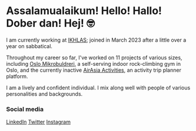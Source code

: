 # Assalamualaikum! Hello! Hallo! Dober dan! Hej! 🤓

I am currently working at [IKHLAS](https://ikhlas.com); joined in March 2023 after a little over a year on sabbatical.

Throughout my career so far, I've worked on 11 projects of various sizes, including [Oslo Mikrobuldreri](https://www.oslomikrobuldreri.no/), a self-serving indoor rock-climbing gym in Oslo, and the currently inactive [AirAsia Activities](https://www.airasia.com/activities/), an activity trip planner platform.

I am a lively and confident individual. I mix along well with people of various personalities and backgrounds.
### Social media
[LinkedIn](https://www.linkedin.com/in/aliilman/)
[Twitter](https://twitter.com/thealiilman)
[Instagram](https://instagram.com/thealiilman)

<!--
**thealiilman/thealiilman** is a ✨ _special_ ✨ repository because its `README.md` (this file) appears on your GitHub profile.

Here are some ideas to get you started:

- 🔭 I’m currently working on ...
- 🌱 I’m currently learning ...
- 👯 I’m looking to collaborate on ...
- 🤔 I’m looking for help with ...
- 💬 Ask me about ...
- 📫 How to reach me: ...
- 😄 Pronouns: ...
- ⚡ Fun fact: ...
-->
